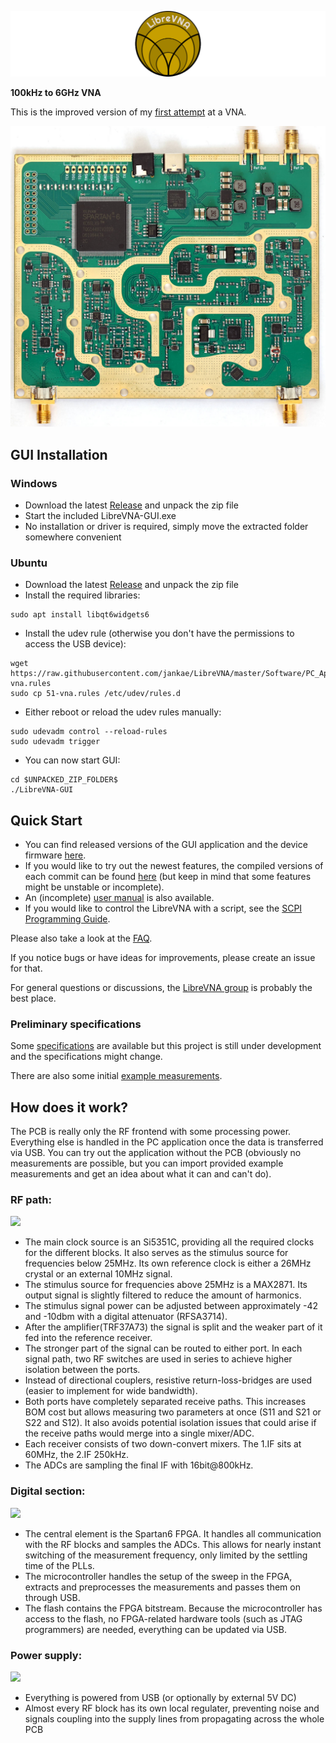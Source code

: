 ![LibreVNA](Software/PC_Application/LibreVNA-GUI/resources/banner.png)

**100kHz to 6GHz VNA**

This is the improved version of my [first attempt](https://www.github.com/jankae/VNA) at a VNA.

![](Documentation/Pictures/RevisionB6LTop.JPG)

## GUI Installation

### Windows
* Download the latest [Release](https://github.com/jankae/LibreVNA/releases) and unpack the zip file
* Start the included LibreVNA-GUI.exe
* No installation or driver is required, simply move the extracted folder somewhere convenient

### Ubuntu
* Download the latest [Release](https://github.com/jankae/LibreVNA/releases) and unpack the zip file
* Install the required libraries:
```console
sudo apt install libqt6widgets6
```
* Install the udev rule (otherwise you don't have the permissions to access the USB device):
```console
wget https://raw.githubusercontent.com/jankae/LibreVNA/master/Software/PC_Application/51-vna.rules
sudo cp 51-vna.rules /etc/udev/rules.d
```
* Either reboot or reload the udev rules manually:
```console
sudo udevadm control --reload-rules
sudo udevadm trigger
```
* You can now start GUI:
```console
cd $UNPACKED_ZIP_FOLDER$
./LibreVNA-GUI
```

## Quick Start
* You can find released versions of the GUI application and the device firmware [here](https://github.com/jankae/LibreVNA/releases).
* If you would like to try out the newest features, the compiled versions of each commit can be found [here](https://github.com/jankae/LibreVNA/actions) (but keep in mind that some features might be unstable or incomplete).
* An (incomplete) [user manual](Documentation/UserManual/manual.pdf) is also available.
* If you would like to control the LibreVNA with a script, see the [SCPI Programming Guide](Documentation/UserManual/ProgrammingGuide.pdf).

Please also take a look at the [FAQ](Documentation/FAQ.md).

If you notice bugs or have ideas for improvements, please create an issue for that.

For general questions or discussions, the [LibreVNA group](https://groups.io/g/LibreVNA-support/) is probably the best place.

### Preliminary specifications
Some [specifications](Documentation/UserManual/specsheet.pdf) are available but this project is still under development and the specifications might change.

There are also some initial [example measurements](Documentation/Measurements/Measurements.md).

## How does it work?
The PCB is really only the RF frontend with some processing power. Everything else is handled in the PC application once the data is transferred via USB. You can try out the application without the PCB (obviously no measurements are possible, but you can import provided example measurements and get an idea about what it can and can't do).
### RF path:
![](Documentation/DeveloperInfo/RFBlockdiagram.svg)

* The main clock source is an Si5351C, providing all the required clocks for the different blocks. It also serves as the stimulus source for frequencies below 25MHz. Its own reference clock is either a 26MHz crystal or an external 10MHz signal.
* The stimulus source for frequencies above 25MHz is a MAX2871. Its output signal is slightly filtered to reduce the amount of harmonics.
* The stimulus signal power can be adjusted between approximately -42 and -10dbm with a digital attenuator (RFSA3714).
* After the amplifier(TRF37A73) the signal is split and the weaker part of it fed into the reference receiver.
* The stronger part of the signal can be routed to either port. In each signal path, two RF switches are used in series to achieve higher isolation between the ports.
* Instead of directional couplers, resistive return-loss-bridges are used (easier to implement for wide bandwidth).
* Both ports have completely separated receive paths. This increases BOM cost but allows measuring two parameters at once (S11 and S21 or S22 and S12). It also avoids potential isolation issues that could arise if the receive paths would merge into a single mixer/ADC.
* Each receiver consists of two down-convert mixers. The 1.IF sits at 60MHz, the 2.IF 250kHz.
* The ADCs are sampling the final IF with 16bit@800kHz.

### Digital section:
![](Documentation/DeveloperInfo/DigitalBlockdiagram.svg)

* The central element is the Spartan6 FPGA. It handles all communication with the RF blocks and samples the ADCs. This allows for nearly instant switching of the measurement frequency, only limited by the settling time of the PLLs.
* The microcontroller handles the setup of the sweep in the FPGA, extracts and preprocesses the measurements and passes them on through USB.
* The flash contains the FPGA bitstream. Because the microcontroller has access to the flash, no FPGA-related hardware tools (such as JTAG programmers) are needed, everything can be updated via USB.

### Power supply:
![](Documentation/DeveloperInfo/PowerBlockdiagram.svg)

* Everything is powered from USB (or optionally by external 5V DC)
* Almost every RF block has its own local regulater, preventing noise and signals coupling into the supply lines from propagating across the whole PCB
